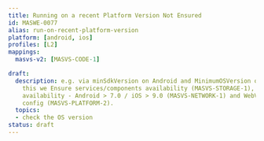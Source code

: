 ```yaml
---
title: Running on a recent Platform Version Not Ensured
id: MASWE-0077
alias: run-on-recent-platform-version
platform: [android, ios]
profiles: [L2]
mappings:
  masvs-v2: [MASVS-CODE-1]

draft:
  description: e.g. via minSdkVersion on Android and MinimumOSVersion on iOS. with
    this we Ensure services/components availability (MASVS-STORAGE-1), also the NSC/ATS
    availability - Android > 7.0 / iOS > 9.0 (MASVS-NETWORK-1) and WebView secure
    config (MASVS-PLATFORM-2).
  topics:
  - check the OS version
status: draft
---
```


